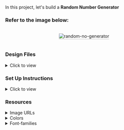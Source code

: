 In this project, let's build a **Random Number Generator**

### Refer to the image below:

<br/>
<div style="text-align: center;">
    <img src="https://assets.ccbp.in/frontend/content/react-js/random-number-generator-output-v2.gif" alt="random-no-generator" style="max-width:70%;box-shadow:0 2.8px 2.2px rgba(0, 0, 0, 0.12)">
</div>
<br/>

### Design Files

<details>
<summary>Click to view</summary>

- [Extra Small (Size < 576px) and Small (Size >= 576px)](https://assets.ccbp.in/frontend/content/react-js/random-number-generator-sm-output-v2.png)
- [Medium (Size >= 768px), Large (Size >= 992px) and Extra Large (Size >= 1200px)](https://assets.ccbp.in/frontend/content/react-js/random-number-generator-lg-output-v2.png)

</details>

### Set Up Instructions

<details>
<summary>Click to view</summary>

- Download dependencies by running `npm install`
- Start up the app using `npm start`
</details>

### Resources

<details>
<summary>Image URLs</summary>

- [https://assets.ccbp.in/frontend/react-js/random-no-generator-bg.png](https://assets.ccbp.in/frontend/react-js/random-no-generator-bg.png)

</details>

<details>
<summary>Colors</summary>

<br/>

<div style="background-color: #ffffff; width: 150px; padding: 10px; color: black">Hex: #ffffff</div>
<div style="background-color: #e4ebf3; width: 150px; padding: 10px; color: black">Hex: #e4ebf3</div>
<div style="background-color: #eaebed; width: 150px; padding: 10px; color: black">Hex: #eaebed</div>
<div style="background-color: #0b69ff; width: 150px; padding: 10px; color: white">Hex: #0b69ff</div>
<div style="background-color: #333333; width: 150px; padding: 10px; color: white">Hex: #333333</div>

</details>

<details>
<summary>Font-families</summary>

- Roboto

</details>
